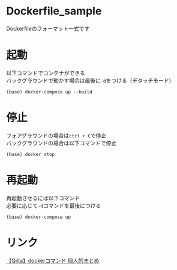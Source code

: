 # Dockerfile_sample
Dockerfileのフォーマット一式です

# 起動
以下コマンドでコンテナができる  
バックグラウンドで動かす場合は最後に`-d`をつける（デタッチモード）
```
(base) docker-compose up --build
```

# 停止
フォアグラウンドの場合は`ctrl + C`で停止  
バックグラウンドの場合は以下コマンドで停止
```
(base) docker stop
```

# 再起動
再起動させるには以下コマンド  
必要に応じて`-d`コマンドを最後につける
```
(base) docker-compose up
```

# リンク
[【Qiita】dockerコマンド 個人的まとめ](https://qiita.com/nana99/items/c22f12ebf9a31f728a09)
